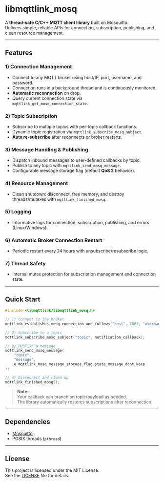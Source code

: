# libmqttlink_mosq

A **thread-safe C/C++ MQTT client library** built on Mosquitto.  
Delivers simple, reliable APIs for connection, subscription, publishing, and clean resource management.

---

## Features

### 1) Connection Management
- Connect to any MQTT broker using host/IP, port, username, and password.
- Connection runs in a background thread and is continuously monitored.
- **Automatic reconnection** on drop.
- Query current connection state via `mqttlink_get_mosq_connection_state`.

### 2) Topic Subscription
- Subscribe to multiple topics with per-topic callback functions.
- Dynamic topic registration via `mqttlink_subscribe_mosq_subject`.
- **Auto re-subscribe** after reconnects or broker restarts.

### 3) Message Handling & Publishing
- Dispatch inbound messages to user-defined callbacks by topic.
- Publish to any topic with `mqttlink_send_mosq_message`.
- Configurable message storage flag (default **QoS 2** behavior).

### 4) Resource Management
- Clean shutdown: disconnect, free memory, and destroy threads/mutexes with `mqttlink_finished_mosq`.

### 5) Logging
- Informative logs for connection, subscription, publishing, and errors (Linux/Windows).

### 6) Automatic Broker Connection Restart
- Periodic restart every 24 hours with unsubscribe/resubscribe logic.

### 7) Thread Safety
- Internal mutex protection for subscription management and connection state.

---

## Quick Start

```c
#include <libmqttlink/libmqttlink_mosq.h>

// 1) Connect to the broker
mqttlink_establishes_mosq_connection_and_follows("host", 1883, "username", "password");

// 2) Subscribe to a topic
mqttlink_subscribe_mosq_subject("topic", notification_callback);

// 3) Publish a message
mqttlink_send_mosq_message(
    "topic",
    "message",
    e_mqttlink_mosq_message_storage_flag_state_message_dont_keep
);

// 4) Disconnect and clean up
mqttlink_finished_mosq();
```

> **Note:**  
> Your callback can branch on topic/payload as needed.  
> The library automatically restores subscriptions after reconnection.

---

## Dependencies

- [Mosquitto](https://mosquitto.org/)
- POSIX threads (`pthread`)

---

## License

This project is licensed under the MIT License.  
See the [LICENSE](LICENSE) file for details.
